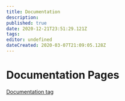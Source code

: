 ```yaml
---
title: Documentation
description: 
published: true
date: 2020-12-21T23:51:29.121Z
tags: 
editor: undefined
dateCreated: 2020-03-07T21:09:05.128Z
---
```


# Documentation Pages
[Documentation tag](https://wiki.openmandriva.org/t/documentation?sort=title)